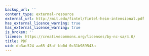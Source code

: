 ```yaml
---
backup_url: ''
content_type: external-resource
external_url: http://mit.edu/fintel/fintel-heim-intensional.pdf
has_external_licence_warning: true
has_external_license_warning: true
is_broken: ''
license: https://creativecommons.org/licenses/by-nc-sa/4.0/
title: PDF
uid: db3ac524-aa65-45af-bb0d-0c31b989543a
---
```


